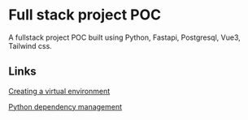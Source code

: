 # Full stack project POC

A fullstack project POC built using Python, Fastapi, Postgresql, Vue3, Tailwind css.

## Links

[Creating a virtual environment](./how-to/create-venv.md)

[Python dependency management](./how-to/manage-py-dependency.md)
